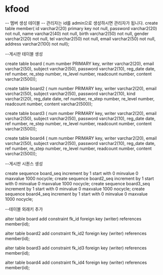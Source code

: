 # kfood
-- 멤버 생성 테이블
-- 관리자는 id를 admin으로 생성하시면 관리자가 됩니다.
create table member(
id varchar2(20) primary key not null,
password varchar2(20) not null,
name varchar2(40) not null,
birth varchar2(50) not null,
gender varchar2(20) not null,
tel varchar2(50) not null,
email varchar2(50) not null,
address varchar2(100) not null);

--게시판 테이블 생성

create table board (
    num number PRIMARY key,
    writer varchar2(20),
    email varchar2(50),
    subject varchar2(50),
    password varchar2(10),
    reg_date date,
    ref number,
    re_step number,
    re_level number,
    readcount number,
    content varchar2(500));

create table board2 (
    num number PRIMARY key,
    writer varchar2(20),
    email varchar2(50),
    subject varchar2(50),
    password varchar2(10),
    kind    varchar2(20),
    reg_date date,
    ref number,
    re_step number,
    re_level number,
    readcount number,
    content varchar2(500));

create table board3 (
    num number PRIMARY key,
    writer varchar2(20),
    email varchar2(50),
    subject varchar2(50),
    password varchar2(10),
    reg_date date,
    ref number,
    re_step number,
    re_level number,
    readcount number,
    content varchar2(500));

create table board4 (
    num number PRIMARY key,
    writer varchar2(20),
    email varchar2(50),
    subject varchar2(50),
    password varchar2(10),
    reg_date date,
    ref number,
    re_step number,
    re_level number,
    readcount number,
    content varchar2(500));

--게시판 시퀀스 생성

 create sequence board_seq
    increment by 1
    start with 0
    minvalue 0
    maxvalue    1000
    nocycle;
 create sequence board2_seq
    increment by 1
    start with 0
    minvalue 0
    maxvalue    1000
    nocycle;
 create sequence board3_seq
    increment by 1
    start with 0
    minvalue 0
    maxvalue    1000
    nocycle;
 create sequence board4_seq
    increment by 1
    start with 0
    minvalue 0
    maxvalue    1000
    nocycle;



--테이블 외래키 추가

alter table board add
constraint fk_id foreign key (writer)
references member(id);

alter table board2 add
constraint fk_id2 foreign key (writer)
references member(id);

alter table board3 add
constraint fk_id3 foreign key (writer)
references member(id);

alter table board4 add
constraint fk_id4 foreign key (writer)
references member(id);
